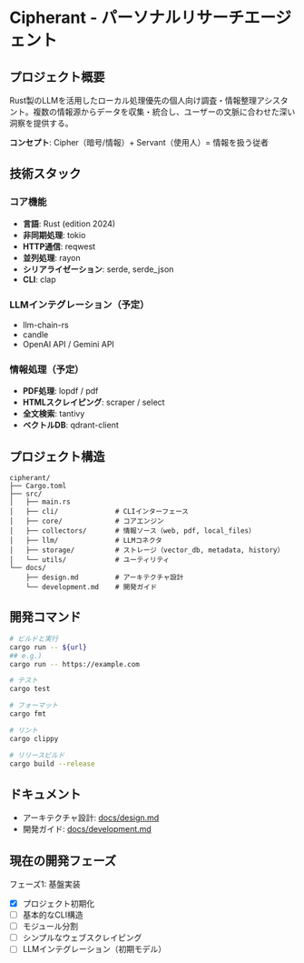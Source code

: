 # Cipherant - パーソナルリサーチエージェント

## プロジェクト概要
Rust製のLLMを活用したローカル処理優先の個人向け調査・情報整理アシスタント。複数の情報源からデータを収集・統合し、ユーザーの文脈に合わせた深い洞察を提供する。

**コンセプト**: Cipher（暗号/情報）+ Servant（使用人）= 情報を扱う従者

## 技術スタック

### コア機能
- **言語**: Rust (edition 2024)
- **非同期処理**: tokio
- **HTTP通信**: reqwest
- **並列処理**: rayon
- **シリアライゼーション**: serde, serde_json
- **CLI**: clap

### LLMインテグレーション（予定）
- llm-chain-rs
- candle
- OpenAI API / Gemini API

### 情報処理（予定）
- **PDF処理**: lopdf / pdf
- **HTMLスクレイピング**: scraper / select
- **全文検索**: tantivy
- **ベクトルDB**: qdrant-client

## プロジェクト構造

```
cipherant/
├── Cargo.toml
├── src/
│   ├── main.rs
│   ├── cli/              # CLIインターフェース
│   ├── core/             # コアエンジン
│   ├── collectors/       # 情報ソース（web, pdf, local_files）
│   ├── llm/              # LLMコネクタ
│   ├── storage/          # ストレージ（vector_db, metadata, history）
│   └── utils/            # ユーティリティ
└── docs/
    ├── design.md         # アーキテクチャ設計
    └── development.md    # 開発ガイド
```

## 開発コマンド

```bash
# ビルドと実行
cargo run -- ${url}
## e.g.)
cargo run -- https://example.com

# テスト
cargo test

# フォーマット
cargo fmt

# リント
cargo clippy

# リリースビルド
cargo build --release
```

## ドキュメント
- アーキテクチャ設計: [docs/design.md](docs/design.md)
- 開発ガイド: [docs/development.md](docs/development.md)

## 現在の開発フェーズ
フェーズ1: 基盤実装
- [x] プロジェクト初期化
- [ ] 基本的なCLI構造
- [ ] モジュール分割
- [ ] シンプルなウェブスクレイピング
- [ ] LLMインテグレーション（初期モデル）
